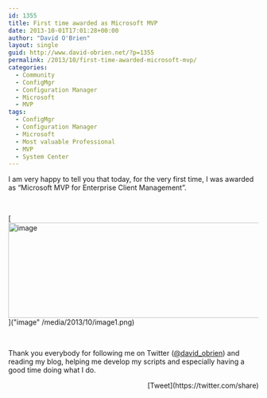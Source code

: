 ```yaml
---
id: 1355
title: First time awarded as Microsoft MVP
date: 2013-10-01T17:01:28+00:00
author: "David O'Brien"
layout: single
guid: http://www.david-obrien.net/?p=1355
permalink: /2013/10/first-time-awarded-microsoft-mvp/
categories:
  - Community
  - ConfigMgr
  - Configuration Manager
  - Microsoft
  - MVP
tags:
  - ConfigMgr
  - Configuration Manager
  - Microsoft
  - Most valuable Professional
  - MVP
  - System Center
---
```

I am very happy to tell you that today, for the very first time, I was awarded as “Microsoft MVP for Enterprise Client Management”.

&nbsp;

[<img style="background-image: none; float: none; padding-top: 0px; padding-left: 0px; margin-left: auto; display: block; padding-right: 0px; margin-right: auto; border: 0px;" title="image" alt="image" src="/media/2013/10/image_thumb1.png" width="547" height="191" border="0" />]("image" /media/2013/10/image1.png)

&nbsp;

Thank you everybody for following me on Twitter ([@david_obrien](https://twitter.com/david_obrien)) and reading my blog, helping me develop my scripts and especially having a good time doing what I do. 

<div style="float: right; margin-left: 10px;">
  [Tweet](https://twitter.com/share)
</div>

